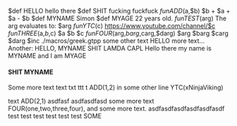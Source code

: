 $def HELLO hello there
$def SHIT fucking fuckfuck
$fun ADD($a,$b) $b + $a + $a - $b
$def MYNAME Simon
$def MYAGE 22 years old.
$fun TEST($arg) The arg evaluates to: $arg
$fun YTC($c) https://www.youtube.com/channel/$c
$fun THREE($a,$b,$c) $a $b $c
$fun FOUR($arg,$barg,$carg,$darg) $arg $barg $carg $darg
$inc ./macros/greek.gtpp
some other text
HELLO
more text...
Another: HELLO, MYNAME
SHIT
LAMDA
CAPL
Hello there my name is MYNAME and I am MYAGE

#### SHIT MYNAME
Some more text
text
txt
ttt
t
ADD(1,2) in some other line
YTC(xNinjaViking)

text ADD(2,1)
asdfasf asdfasdfasd
some more text FOUR(one,two,three,four), and some more text.
asdfasdfasdfasdfasdfasdf
test
test
test
test
test
test
SOME
